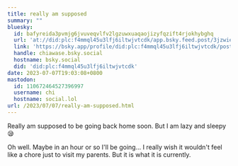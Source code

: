 ```yaml
---
title: really am supposed
summary: ""
bluesky:
  id: bafyreida3pvmjg6jvuveqvlfv2lgzuwxuaqaojizyfqzift4rjokhybghq
  url: 'at://did:plc:f4mmql45u3lfj6iltwjvtcdk/app.bsky.feed.post/3jzwie52kqj26'
  link: 'https://bsky.app/profile/did:plc:f4mmql45u3lfj6iltwjvtcdk/post/3jzwie52kqj26'
  handle: chiawase.bsky.social
  hostname: bsky.social
  did: 'did:plc:f4mmql45u3lfj6iltwjvtcdk'
date: 2023-07-07T19:03:08+0800
mastodon:
  id: 110672464527396997
  username: chi
  hostname: social.lol
url: /2023/07/07/really-am-supposed.html
---
```


Really am supposed to be going back home soon. But I am lazy and sleepy 😪

Oh well. Maybe in an hour or so I'll be going... I really wish it wouldn't feel like a chore just to visit my parents. But it is what it is currently.
